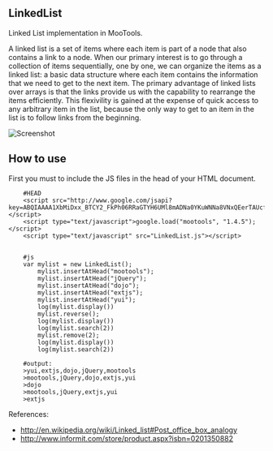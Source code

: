 ## LinkedList


Linked List implementation in MooTools.

A linked list is a set of items where each item is part of a node that also contains a link to a node.
When our primary interest is to go through a collection of items sequentially, one by one, we can organize the items as a linked list:
a basic data structure where each item contains the information that we need to get to the next item. The primary advantage of linked lists
over arrays is that the links provide us with the capability to rearrange the items efficiently. This flexivility is gained at the
expense of quick access to any arbitrary item in the list, because the only way to get to an item in the list is to follow links from the
beginning. 

![Screenshot](http://farm8.staticflickr.com/7062/6821387570_d805710a33_b.jpg)

How to use
----------

First you must to include the JS files in the head of your HTML document.

        #HEAD
        <script src="http://www.google.com/jsapi?key=ABQIAAAA1XbMiDxx_BTCY2_FkPh06RRaGTYH6UMl8mADNa0YKuWNNa8VNxQEerTAUcfkyrr6OwBovxn7TDAH5Q"></script>
        <script type="text/javascript">google.load("mootools", "1.4.5");</script>
        <script type="text/javascript" src="LinkedList.js"></script>


        #js
        var mylist = new LinkedList();
            mylist.insertAtHead("mootools");
            mylist.insertAtHead("jQuery");
            mylist.insertAtHead("dojo");
            mylist.insertAtHead("extjs");
            mylist.insertAtHead("yui");
            log(mylist.display())
            mylist.reverse();
            log(mylist.display()) 
            log(mylist.search(2))
            mylist.remove(2); 
            log(mylist.display())
            log(mylist.search(2))

        #output:
        >yui,extjs,dojo,jQuery,mootools
        >mootools,jQuery,dojo,extjs,yui
        >dojo
        >mootools,jQuery,extjs,yui
        >extjs

References:

- http://en.wikipedia.org/wiki/Linked_list#Post_office_box_analogy
- http://www.informit.com/store/product.aspx?isbn=0201350882
        